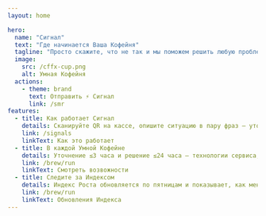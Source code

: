 ```yaml
---
layout: home

hero:
  name: "Сигнал"
  text: "Где начинается Ваша Кофейня"
  tagline: "Просто скажите, что не так и мы поможем решить любую проблему"
  image:
    src: /cffx-cup.png
    alt: Умная Кофейня
  actions:
    - theme: brand
      text: Отправить ⚡ Сигнал
      link: /smr
features:
  - title: Как работает Сигнал
    details: Сканируйте QR на кассе, опишите ситуацию в пару фраз — уточним детали и вернем результат в чате; быстро, без регистраций и бесплатно.
    link: /signals
    linkText: Как это работает
  - title: В каждой Умной Кофейне
    details: Уточнение ≤3 часа и решение ≤24 часа — технологии сервиса, которые становятся новым стандартом для кофеен города.
    link: /brew/run
    linkText: Смотреть возвожности
  - title: Следите за Индексом
    details: Индекс Роста обновляется по пятницам и показывает, как меняются кофейни: новые открытия рядом, сдвиги на рынке и эффект от ваших сигналов.
    link: /brew/run
    linkText: Обновления Индекса
---
```


